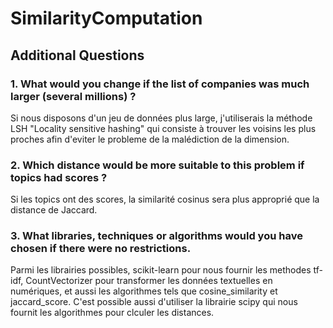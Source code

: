 # SimilarityComputation
## Additional Questions

### 1. What would you change if the list of companies was much larger (several millions) ?

  Si nous disposons d'un jeu de données plus large, j'utiliserais la méthode LSH "Locality sensitive hashing" qui consiste à trouver les voisins les plus proches afin d'eviter le probleme de la malédiction de la dimension.
  
### 2. Which distance would be more suitable to this problem if topics had scores ?
  Si les topics ont des scores, la similarité cosinus sera plus approprié que la distance de Jaccard.
  
### 3. What libraries, techniques or algorithms would you have chosen if there were no restrictions.
Parmi les librairies possibles, scikit-learn pour nous fournir les methodes tf-idf, CountVectorizer pour transformer les données textuelles en numériques, et aussi les algorithmes tels que cosine_similarity et jaccard_score.
C'est possible aussi d'utiliser la librairie scipy qui nous fournit les algorithmes pour clculer les distances.

